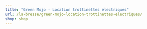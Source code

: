 ```yaml
---
title: "Green Mojo - Location trottinettes électriques"
url: /la-bresse/green-mojo-location-trottinettes-electriques/
shop: shop
---
```

